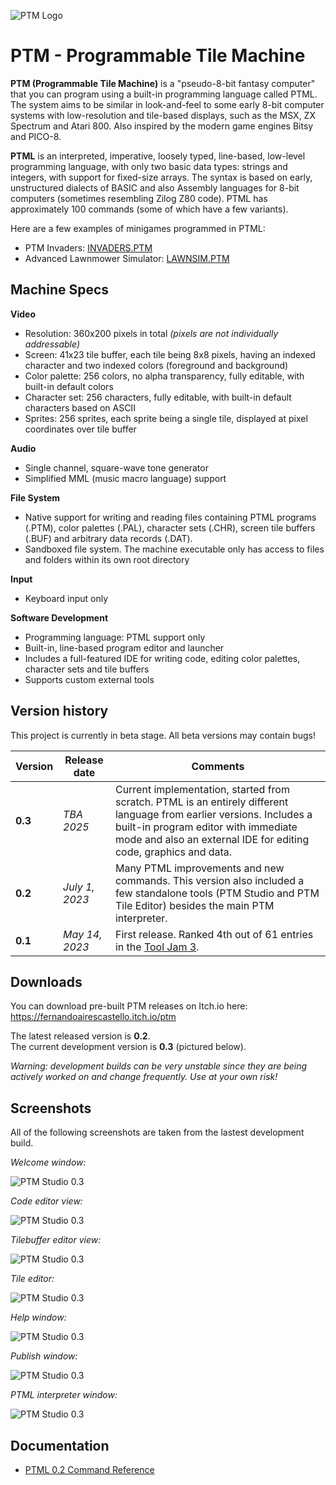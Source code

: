 
![PTM Logo](https://github.com/FernandoAiresCastello/PTM/blob/master/Images/logo.fw.png?raw=true)

# PTM - Programmable Tile Machine

__PTM (Programmable Tile Machine)__ is a "pseudo-8-bit fantasy computer" that you can program using a built-in programming language called PTML. The system aims to be similar in look-and-feel to some early 8-bit computer systems with low-resolution and tile-based displays, such as the MSX, ZX Spectrum and Atari 800. Also inspired by the modern game engines Bitsy and PICO-8.

__PTML__ is an interpreted, imperative, loosely typed, line-based, low-level programming language, with only two basic data types: strings and integers, with support for fixed-size arrays. The syntax is based on early, unstructured dialects of BASIC and also Assembly languages for 8-bit computers (sometimes resembling Zilog Z80 code). PTML has approximately 100 commands (some of which have a few variants).

Here are a few examples of minigames programmed in PTML:

* PTM Invaders: [INVADERS.PTM](https://github.com/FernandoAiresCastello/PTM/blob/master/0.3/Build/USR/INVADERS.PTM)
* Advanced Lawnmower Simulator: [LAWNSIM.PTM](https://github.com/FernandoAiresCastello/PTM/blob/master/0.3/Build/USR/LAWNSIM.PTM)

## Machine Specs

**Video**
* Resolution: 360x200 pixels in total *(pixels are not individually addressable)*
* Screen: 41x23 tile buffer, each tile being 8x8 pixels, having an indexed character and two indexed colors (foreground and background)
* Color palette: 256 colors, no alpha transparency, fully editable, with built-in default colors
* Character set: 256 characters, fully editable, with built-in default characters based on ASCII
* Sprites: 256 sprites, each sprite being a single tile, displayed at pixel coordinates over tile buffer

**Audio**
* Single channel, square-wave tone generator
* Simplified MML (music macro language) support

**File System**
* Native support for writing and reading files containing PTML programs (.PTM), color palettes (.PAL), character sets (.CHR), screen tile buffers (.BUF) and arbitrary data records (.DAT).
* Sandboxed file system. The machine executable only has access to files and folders within its own root directory

**Input**
* Keyboard input only

**Software Development**
* Programming language: PTML support only
* Built-in, line-based program editor and launcher
* Includes a full-featured IDE for writing code, editing color palettes, character sets and tile buffers
* Supports custom external tools

## Version history

This project is currently in beta stage. All beta versions may contain bugs!

| **Version** | **Release date** | **Comments** |
|-------------|------------------|--------------|
| **0.3**     | _TBA 2025_ | Current implementation, started from scratch. PTML is an entirely different language from earlier versions. Includes a built-in program editor with immediate mode and also an external IDE for editing code, graphics and data. |
| **0.2**     | _July 1, 2023_   | Many PTML improvements and new commands. This version also included a few standalone tools (PTM Studio and PTM Tile Editor) besides the main PTM interpreter. |
| **0.1**     | _May 14, 2023_   | First release. Ranked 4th out of 61 entries in the [Tool Jam 3](https://itch.io/jam/the-tool-jam-3/results). |

## Downloads

You can download pre-built PTM releases on Itch.io here: https://fernandoairescastello.itch.io/ptm

The latest released version is __0.2__.  
The current development version is __0.3__ (pictured below).

*Warning: development builds can be very unstable since they are being actively worked on and change frequently.
Use at your own risk!*

## Screenshots

All of the following screenshots are taken from the lastest development build.

*Welcome window:*

![PTM Studio 0.3](https://github.com/FernandoAiresCastello/PTM/blob/master/Images/ptm_studio_0.png?raw=true)

*Code editor view:*

![PTM Studio 0.3](https://github.com/FernandoAiresCastello/PTM/blob/master/Images/ptm_studio_1.png?raw=true)

*Tilebuffer editor view:*

![PTM Studio 0.3](https://github.com/FernandoAiresCastello/PTM/blob/master/Images/ptm_studio_2.png?raw=true)

*Tile editor:*

![PTM Studio 0.3](https://github.com/FernandoAiresCastello/PTM/blob/master/Images/ptm_studio_3.png?raw=true)

*Help window:*

![PTM Studio 0.3](https://github.com/FernandoAiresCastello/PTM/blob/master/Images/ptm_studio_5.png?raw=true)

*Publish window:*

![PTM Studio 0.3](https://github.com/FernandoAiresCastello/PTM/blob/master/Images/ptm_studio_4.png?raw=true)

*PTML interpreter window:*

![PTM Studio 0.3](https://github.com/FernandoAiresCastello/PTM/blob/master/Images/ptm_lawnsim.png?raw=true)

## Documentation

- [PTML 0.2 Command Reference](https://docs.google.com/spreadsheets/d/1uPhPh0LLgRmL87Uo9hDXGUhOOFIESIYAcZ_nJOlN2VI/edit?usp=sharing)

